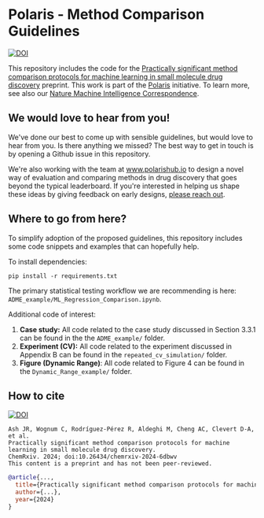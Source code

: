 # Polaris - Method Comparison Guidelines
[![DOI](https://img.shields.io/badge/DOI-10.26434%2Fchemrxiv--2024--6dbwv-blue)](https://doi.org/10.26434/chemrxiv-2024-6dbwv)

This repository includes the code for the [Practically significant method comparison protocols for machine learning in small molecule drug discovery](https://chemrxiv.org/engage/chemrxiv/article-details/6723cc305a82cea2faa7278a) preprint. This work is part of the [Polaris](https://polarishub.io/guidelines/small-molecules) initiative. To learn more, see also our [Nature Machine Intelligence Correspondence](https://doi.org/10.1038/s42256-024-00911-w).

## We would love to hear from you!
We've done our best to come up with sensible guidelines, but would love to hear from you. Is there anything we missed? The best way to get in touch is by opening a Github issue in this repository.

We're also working with the team at www.polarishub.io to design a novel way of evaluation and comparing methods in drug discovery that goes beyond the typical leaderboard. If you're interested in helping us shape these ideas by giving feedback on early designs, [please reach out](https://github.com/polaris-hub/polaris-method-comparison/discussions).

## Where to go from here?
To simplify adoption of the proposed guidelines, this repository includes some code snippets and examples that can hopefully help.

To install dependencies:

```
pip install -r requirements.txt
```

The primary statistical testing workflow we are recommending is here: `ADME_example/ML_Regression_Comparison.ipynb`.

Additional code of interest:

1. **Case study:** All code related to the case study discussed in Section 3.3.1 can be found in the the `ADME_example/` folder.
2. **Experiment (CV):** All code related to the experiment discussed in Appendix B can be found in the `repeated_cv_simulation/` folder.
3. **Figure (Dynamic Range)**: All code related to Figure 4 can be found in the `Dynamic_Range_example/` folder.

## How to cite
[![DOI](https://img.shields.io/badge/DOI-10.26434%2Fchemrxiv--2024--6dbwv-blue)](https://doi.org/10.26434/chemrxiv-2024-6dbwv)

```
Ash JR, Wognum C, Rodríguez-Pérez R, Aldeghi M, Cheng AC, Clevert D-A, et al.
Practically significant method comparison protocols for machine learning in small molecule drug discovery.
ChemRxiv. 2024; doi:10.26434/chemrxiv-2024-6dbwv
This content is a preprint and has not been peer-reviewed.
```

```bib
@article{...,
  title={Practically significant method comparison protocols for machine learning in small molecule drug discovery},
  author={...},
  year={2024}
}
```
